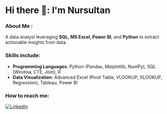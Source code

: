 # Hi there 👋: I'm Nursultan

### About Me :

A data analyst leveraging **SQL, MS Excel, Power BI**, and **Python** to extract actionable insights from data.

### Skills include:
- **Programming Languages**: Python (Pandas, Matplotlib, NumPy), SQL (Window, CTE, Join), R
- **Data Visualization**: Advanced Excel (Pivot Table, VLOOKUP, XLOOKUP, Regression), Tableau, Power BI

### How to reach me:
[![LinkedIn](https://img.shields.io/badge/LinkedIn-blue?logo=linkedin&logoColor=white)](https://www.linkedin.com/in/nursultan-abubakirov-0651b1252/)

